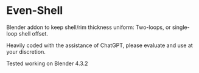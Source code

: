 # Even-Shell
Blender addon to keep shell/rim thickness uniform: Two-loops, or single-loop shell offset.

Heavily coded with the assistance of ChatGPT, please evaluate and use at your discretion.

Tested working on Blender 4.3.2

